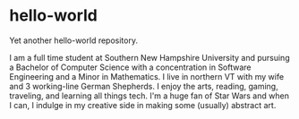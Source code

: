 # hello-world
Yet another hello-world repository.

I am a full time student at Southern New Hampshire University and pursuing a Bachelor of Computer Science with a concentration in Software Engineering and a Minor in Mathematics.  I live in northern VT with my wife and 3 working-line German Shepherds.  I enjoy the arts, reading, gaming, traveling, and learning all things tech.  I'm a huge fan of Star Wars and when I can, I indulge in my creative side in making some (usually) abstract art.
